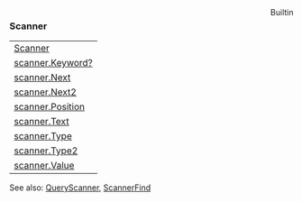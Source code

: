 <div style="float:right"><span class="builtin">Builtin</span></div>

### Scanner

|     |
| --- |
| [Scanner](<Scanner/Scanner.md>) |
| [scanner.Keyword?](<Scanner/scanner.Keyword?.md>) |
| [scanner.Next](<Scanner/scanner.Next.md>) |
| [scanner.Next2](<Scanner/scanner.Next2.md>) |
| [scanner.Position](<Scanner/scanner.Position.md>) |
| [scanner.Text](<Scanner/scanner.Text.md>) |
| [scanner.Type](<Scanner/scanner.Type.md>) |
| [scanner.Type2](<Scanner/scanner.Type2.md>) |
| [scanner.Value](<Scanner/scanner.Value.md>) |



See also:
[QueryScanner](<QueryScanner.md>),
[ScannerFind](<ScannerFind.md>)